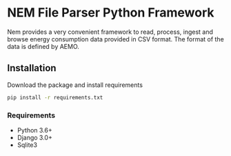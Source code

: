 # NEM File Parser Python Framework

Nem provides a very convenient framework to read, process, ingest and browse energy consumption data provided in CSV format. The format of the data is defined by AEMO. 

## Installation

Download the package and install requirements

```sh
pip install -r requirements.txt
```


### Requirements

-   Python 3.6+
-   Django 3.0+
-   Sqlite3



